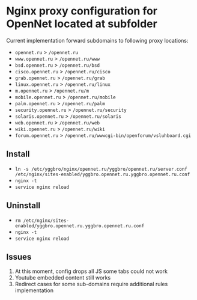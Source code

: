 # Nginx proxy configuration for OpenNet located at subfolder

Current implementation forward subdomains to following proxy locations:

* `opennet.ru` > `/opennet.ru`
* `www.opennet.ru` > `/opennet.ru/www`
* `bsd.opennet.ru` > `/opennet.ru/bsd`
* `cisco.opennet.ru` > `/opennet.ru/cisco`
* `grab.opennet.ru` > `/opennet.ru/grab`
* `linux.opennet.ru` > `/opennet.ru/linux`
* `m.opennet.ru` > `/opennet.ru/m`
* `mobile.opennet.ru` > `/opennet.ru/mobile`
* `palm.opennet.ru` > `/opennet.ru/palm`
* `security.opennet.ru` > `/opennet.ru/security`
* `solaris.opennet.ru` > `/opennet.ru/solaris`
* `web.opennet.ru` > `/opennet.ru/web`
* `wiki.opennet.ru` > `/opennet.ru/wiki`
* `forum.opennet.ru` > `/opennet.ru/wwwcgi-bin/openforum/vsluhboard.cgi`

## Install

* `ln -s /etc/yggbro/nginx/opennet.ru/yggbro/opennet.ru/server.conf /etc/nginx/sites-enabled/yggbro.opennet.ru.yggbro.opennet.ru.conf`
* `nginx -t`
* `service nginx reload`

## Uninstall

* `rm /etc/nginx/sites-enabled/yggbro.opennet.ru.yggbro.opennet.ru.conf`
* `nginx -t`
* `service nginx reload`

## Issues

1. At this moment, config drops all JS some tabs could not work
2. Youtube embedded content still works
3. Redirect cases for some sub-domains require additional rules implementation